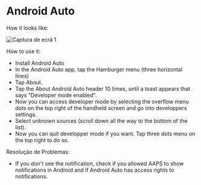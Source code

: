 # Android Auto

How it looks like:

![Captura de ecrã 1](../images/Android-auto1.png)

How to use it:

* Install Android Auto
* In the Android Auto app, tap the Hamburger menu (three horizontal lines)
* Tap About.
* Tap the About Android Auto header 10 times, until a toast appears that says "Developer mode enabled".
* Now you can access developer mode by selecting the overflow menu dots on the top right of the handheld screen and go into developpers settings.
* Select unknown sources (scroll down all the way to the bottom of the list).
* Now you can quit developper mode if you want. Tap three dots menu on the top right to do so.

Resolução de Problemas:

* If you don't see the notification, check if you allowed AAPS to show notifications in Android and if Android Auto has access rights to notifications.